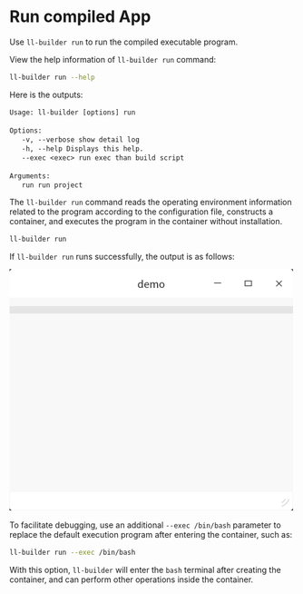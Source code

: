 # Run compiled App

Use `ll-builder run` to run the compiled executable program.

View the help information of `ll-builder run` command:

```bash
ll-builder run --help
```

Here is the outputs:

```text
Usage: ll-builder [options] run

Options:
   -v, --verbose show detail log
   -h, --help Displays this help.
   --exec <exec> run exec than build script

Arguments:
   run run project
```

The `ll-builder run` command reads the operating environment information related to the program according to the configuration file, constructs a container, and executes the program in the container without installation.

```bash
ll-builder run
```

If `ll-builder run` runs successfully, the output is as follows:

![org.deepin.demo.png](./images/org.deepin.demo.png)

To facilitate debugging, use an additional `--exec /bin/bash` parameter to replace the default execution program after entering the container, such as:

```bash
ll-builder run --exec /bin/bash
```

With this option, `ll-builder` will enter the `bash` terminal after creating the container, and can perform other operations inside the container.
